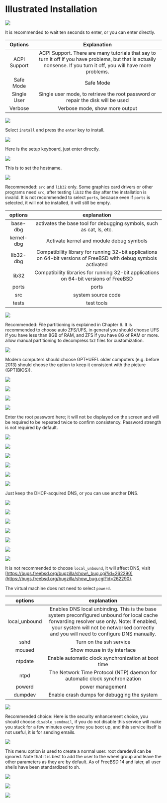 # Illustrated Installation

![](../.gitbook/assets/install1.png)

It is recommended to wait ten seconds to enter, or you can enter directly.

| Options | Explanation |
| :----------: | :---------: |
| ACPI Support | ACPI Support. There are many tutorials that say to turn it off if you have problems, but that is actually nonsense. If you turn it off, you will have more problems.
| Safe Mode | Safe Mode
| Single User | Single user mode, to retrieve the root password or repair the disk will be used
| Verbose | Verbose mode, show more output |

![](../.gitbook/assets/install2.png)

Select `install` and press the `enter` key to install.

![](../.gitbook/assets/install3.png)

Here is the setup keyboard, just enter directly.

![](../.gitbook/assets/install4.png)

This is to set the hostname.

![](../.gitbook/assets/install5.png)

Recommended: `src` and `lib32` only. Some graphics card drivers or other programs need `src`, after testing `lib32` the day after the installation is invalid. It is not recommended to select `ports`, because even if `ports` is selected, it will not be installed, it will still be empty.

| options | explanation |
| :--------: | :-----------------------------------------: |
| base-dbg | activates the base tool for debugging symbols, such as cat, ls, etc. |
| kernel-dbg | Activate kernel and module debug symbols |
| lib32-dbg | Compatibility library for running 32-bit applications on 64-bit versions of FreeBSD with debug symbols activated | lib32 | Compatibility library for running 32-bit applications on 64-bit versions of FreeBSD with debug symbols activated
| lib32 | Compatibility libraries for running 32-bit applications on 64-bit versions of FreeBSD | lib32 | Compatibility libraries for running 32-bit applications on 64-bit versions of FreeBSD
| ports | ports |
| src | system source code |
| tests | test tools |

![](../.gitbook/assets/install6.png)

Recommended: File partitioning is explained in Chapter 6. It is recommended to choose auto ZFS/UFS, in general you should choose UFS if you have less than 8GB of RAM, and ZFS if you have 8G of RAM or more. allow manual partitioning to decompress txz files for customization.

![](../.gitbook/assets/install7.png)

Modern computers should choose GPT+UEFI. older computers (e.g. before 2013) should choose the option to keep it consistent with the picture (GPT(BIOS)).

![](../.gitbook/assets/install8.png)

![](../.gitbook/assets/install9.png)

![](../.gitbook/assets/install10.png)

![](../.gitbook/assets/install11.png)

Enter the root password here; it will not be displayed on the screen and will be required to be repeated twice to confirm consistency. Password strength is not required by default.

![](../.gitbook/assets/install12.png)

![](../.gitbook/assets/install13.png)

![](../.gitbook/assets/install14.png)

![](../.gitbook/assets/install15.png)

![](../.gitbook/assets/install16.png)

![](../.gitbook/assets/install17.png)

Just keep the DHCP-acquired DNS, or you can use another DNS.

![](../.gitbook/assets/install18.png)

![](../.gitbook/assets/install19.png)

![](../.gitbook/assets/install20.png)

![](../.gitbook/assets/install21.png)

![](../.gitbook/assets/install22.png)

![](../.gitbook/assets/install23.png)

![](../.gitbook/assets/install24.png)

It is not recommended to choose `local_unbound`, it will affect DNS, visit [https://bugs.freebsd.org/bugzilla/show\_bug.cgi?id=262290](https://bugs.freebsd.org/bugzilla/show_bug.cgi?id=262290).

The virtual machine does not need to select `powerd`.

| options | explanation |
| :------------: | :---------------------------------------------: |
| local\_unbound | Enables DNS local unbinding. This is the base system preconfigured unbound for local cache forwarding resolver use only. Note: If enabled, your system will not be networked correctly and you will need to configure DNS manually.
| sshd | Turn on the ssh service |
| moused | Show mouse in tty interface |
| ntpdate | Enable automatic clock synchronization at boot time |
| ntpd | The Network Time Protocol (NTP) daemon for automatic clock synchronization |
| powerd | power management |
| dumpdev | Enable crash dumps for debugging the system |

![](../.gitbook/assets/install25.png)

Recommended choice: Here is the security enhancement choice, you should choose `disable_sendmail`, if you do not disable this service will make you stuck for a few minutes every time you boot up, and this service itself is not useful, it is for sending emails.

![](../.gitbook/assets/install26.png)

This menu option is used to create a normal user. root daredevil can be ignored. Note that it is best to add the user to the wheel group and leave the other parameters as they are by default. As of FreeBSD 14 and later, all user shells have been standardized to sh.

![](../.gitbook/assets/install27.png)

![](../.gitbook/assets/install28.png)

![](../.gitbook/assets/install29.png)
